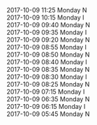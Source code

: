 2017-10-09 11:25 Monday  N  
2017-10-09 10:15 Monday  I  
2017-10-09 09:40 Monday  N  
2017-10-09 09:35 Monday  I  
2017-10-09 09:20 Monday  N  
2017-10-09 08:55 Monday  I  
2017-10-09 08:50 Monday  N  
2017-10-09 08:40 Monday  I  
2017-10-09 08:35 Monday  N  
2017-10-09 08:30 Monday  I  
2017-10-09 08:25 Monday  N  
2017-10-09 07:15 Monday  I  
2017-10-09 06:35 Monday  N  
2017-10-09 06:15 Monday  I  
2017-10-09 05:45 Monday  N  
